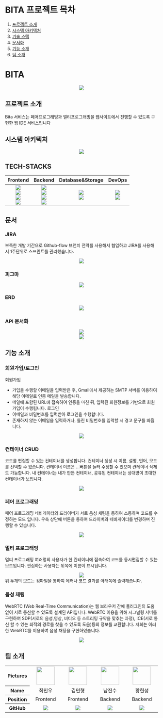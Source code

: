 # BITA 프로젝트 목차
1. [프로젝트 소개](#프로젝트-소개)
2. [시스템 아키텍처](#시스템-아키텍처)
3. [기술 스택](#TECH-STACKS)
5. [문서화](#문서)
5. [기능 소개](#기능-소개)
6. [팀 소개](#팀-소개)



# BITA
<div align="center"><img src="https://github.com/Break-it-all/.github/assets/83001865/abec01cb-b132-4801-8c92-0eb096699345"></div>

## 프로젝트 소개
Bita 서비스는 페어프로그래밍과 멀티프로그래밍을 웹사이트에서 진행할 수 있도록 구현한 웹 IDE 서비스입니다

## 시스템 아키텍처
<div align="center"><img src="https://github.com/Break-it-all/.github/assets/83001865/326d8bea-7cd3-485f-bbf9-b94daf6e13cc"></div>


## TECH-STACKS

|Frontend|Backend|Database&Storage|DevOps| 
| :----: | :---: |   :---------:  | :--: |
|<img src="https://img.shields.io/badge/React-61DAFB?style=for-the-badge&logo=React&logoColor=white"><br><img src="https://img.shields.io/badge/Redux-764ABC?style=for-the-badge&logo=Redux&logoColor=white"><br><img src="https://img.shields.io/badge/TypeScript-3178C6?style=for-the-badge&logo=TypeScript&logoColor=white"><br><img src="https://img.shields.io/badge/Tailwind CSS-06B6D4?style=for-the-badge&logo=Tailwind CSS&logoColor=white"><br>|<img src="https://img.shields.io/badge/Java-007396?style=for-the-badge&logo=Java&logoColor=white"><br><img src="https://img.shields.io/badge/Spring-37814A?style=for-the-badge&logo=Spring&logoColor=white"><br><img src="https://img.shields.io/badge/SpringBoot-85EA2D.svg?style=for-the-badge&logo=SpringBoot&logoColor=white"><br><img src="https://img.shields.io/badge/Swagger-38B832.svg?style=for-the-badge&logo=Swagger&logoColor=white">|<img src="https://img.shields.io/badge/mysql-4479A1?style=for-the-badge&logo=mysql&logoColor=white"><br><img src="https://img.shields.io/badge/Amazon RDS-527FFF?style=for-the-badge&logo=Amazon RDS&logoColor=white"><br>|<img src="https://img.shields.io/badge/Amazon EC2 -FF9900?style=for-the-badge&logo=Amazon EC2&logoColor=white"><br><img src="https://img.shields.io/badge/Amazon S3-569A31?style=for-the-badge&logo=Amazon S3&logoColor=white"><br> |


## 문서

### JIRA

부족한 개발 기간으로 Github-flow 브랜치 전략를 사용해서 협업하고 JIRA를 사용해서 1주단위로 스프린트를 관리했습니다.

<div align="center"><img src="https://github.com/Break-it-all/.github/assets/83001865/b8bf501b-a6a1-4db5-8f35-2492cbedeed4"></div>

### 피그마
<div align="center"><img src="https://github.com/Break-it-all/.github/assets/83001865/bae58273-aad2-4683-9e18-d4cfc52ff8ea"></div>

### ERD
<div align="center"><img src="https://github.com/Break-it-all/.github/assets/83001865/b8343992-ddf9-4957-9e2a-e42a53757f7b"></div>

### API 문서화
<div align="center"><img src="https://github.com/Break-it-all/.github/assets/83001865/46791c0d-bc6d-45eb-8469-14b175402224"></div>
<div align="center"><img src="https://github.com/Break-it-all/.github/assets/83001865/06f417fa-7eaf-4462-b15d-43f4387457ca"></div>


## 기능 소개
### 회원가입/로그인
회원가입
- 가입을 수행할 이메일을 입력받은 후, Gmail에서 제공하는 SMTP 서버를 이용하여 해당 이메일로 인증 메일을 발송합니다.
- 메일에 포함된 URL에 접속하여 인증을 마친 뒤, 입력된 회원정보를 기반으로 회원가입이 수행됩니다.
로그인
- 이메일과 비밀번호를 입력받아 로그인을 수행합니다.
- 존재하지 않는 이메일을 입력하거나, 틀린 비밀번호를 입력할 시 경고 문구를 띄웁니다.
<div align="center"><img src="https://github.com/Break-it-all/.github/assets/83001865/4f8529f1-4cdd-4151-90f1-e859619ebc13"></div>

### 컨테이너 CRUD
코드를 편집할 수 있는 컨테이너를 생성합니다. 컨테이너 생성 시 이름, 설명, 언어, 모드를 선택할 수 있습니다.
컨테이너 이름은 ...버튼을 눌러 수정할 수 있으며 컨테이너 삭제도 가능합니다.
내 컨테이너는 내가 만든 컨테이너, 공유된 컨테이너는 상대방이 초대한 컨테이너가 보입니다.
<div align="center"><img src="https://github.com/Break-it-all/.github/assets/83001865/efa74aa5-0f03-4213-ab5e-101aa5f5bd57"></div>

### 페어 프로그래밍
페어 프로그래밍 네비게이터와 드라이버가 서로 음성 채팅을 통하여 소통하며 코드를 수정하는 모드 입니다. 
우측 상단에 버튼을 통하여 드라이버와 네비게이터를 변경하며 진행할 수 있습니다.
<div align="center"><img src="https://github.com/Break-it-all/.github/assets/83001865/648f10d0-ee18-49e8-86c7-d1e8e8bc917c"></div>

### 멀티 프로그래밍
멀티 프로그래밍 여러명의 사용자가 한 컨테이너에 접속하여 코드를 동시편집할 수 있는 모드입니다.
편집하는 사용자는 위쪽에 이름이 표시됩니다.
<div align="center"><img src="https://github.com/Break-it-all/.github/assets/83001865/524ca670-e3ce-4752-9cea-4317e8b862eb"></div>
위 두개의 모드는 컴파일을 통하여 에러나 코드 결과를 아래쪽에 출력해줍니다.

### 음성 채팅
WebRTC (Web Real-Time Communication)는 웹 브라우저 간에 플러그인의 도움 없이 서로 통신할 수 있도록 설계된 API입니다.
WebRTC 이용을 위해 시그널링 서버를 구현하여 SDP(서로의 음성,영상, 비디오 등 스트리밍 규약을 맞추는 과정), ICE(서로 통신 할 수 있는 최적의 경로를 찾을 수 있도록 도움)등의 정보를 교환합니다.
저희는 이러한 WebRTC를 이용하여 음성 채팅을 구현하였습니다.
<div align="center"><img src="https://github.com/Break-it-all/.github/assets/83001865/41466533-25ae-4fb0-913e-f636a4d50f7a"></div>

## 팀 소개

<table width="500" align="center">
<tbody>
<tr>
<th>Pictures</th>
<td width="100" align="center">
<a href="https://github.com/choiminwoo98">
<img src="https://avatars.githubusercontent.com/u/61531483?v=4" width="60" height="60">
</a>
</td>
<td width="100" align="center">
<a href="https://github.com/rnignon">
<img src="https://avatars.githubusercontent.com/u/86004439?v=4" width="60" height="60">
</a>
</td>
<td width="100" align="center">
<a href="https://github.com/wlstnam">
<img src="https://avatars.githubusercontent.com/u/127458907?v=4" width="60" height="60">
</a>
</td>
<td width="100" align="center">
<a href="https://github.com/hstla">
<img src="https://user-images.githubusercontent.com/97827316/215991535-aa0d5aeb-363c-41a7-a114-c1448d58d9f1.png"" width="60" height="60">
</a>
</td>
</tr>
<tr>
<th>Name</th>
<td width="100" align="center">최민우</td>
<td width="100" align="center">김민형</td>
<td width="100" align="center">남진수</td>
<td width="100" align="center">황현성</td>
</tr>
<tr>
<th>Position</th>
<td width="150" align="center">
Frontend<br>
</td>
<td width="150" align="center">
Frontend<br>
</td>
<td width="150" align="center">
Backend<br>
</td>
<td width="150" align="center">
Backend<br>
</td>
</tr>
<tr>
<th>GitHub</th>
<td width="100" align="center">
<a href="https://github.com/choiminwoo98">
<img src="http://img.shields.io/badge/choiminwoo98-green?style=social&logo=github"/>
</a>
</td>
<td width="100" align="center">
<a href="https://github.com/rnignon">
<img src="http://img.shields.io/badge/rnignon-green?style=social&logo=github"/>
</a>
</td>
<td width="100" align="center">
<a href="https://github.com/wlstnam">
<img src="http://img.shields.io/badge/wlstnam-green?style=social&logo=github"/>
</a>
</td>
<td width="100" align="center">
<a href="https://github.com/hstla">
<img src="http://img.shields.io/badge/hstla-green?style=social&logo=github"/>
</a>
</td>
</tr>
</tbody>
</table>
